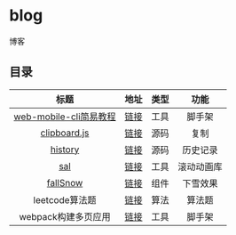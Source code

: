 # blog
博客

## 目录
| 标题 | 地址 | 类型 | 功能 |
|:---:|:---:|:---:|:---:|
| [web-mobile-cli简易教程](https://github.com/sihai00/web-mobile-cli) | [链接](web-mobile-cli简易教程) | 工具 | 脚手架 |
| [clipboard.js](https://github.com/zenorocha/clipboard.js) | [链接](analysis/clipboard/) | 源码 | 复制 |
| [history](https://github.com/ReactTraining/history) | [链接](analysis/history/) | 源码 | 历史记录 |
| [sal](https://github.com/mciastek/sal) | [链接](sal) | 工具 | 滚动动画库 |
| [fallSnow](https://codepen.io/sihai00/pen/EGqpXp) | [链接](fallSnow) | 组件 | 下雪效果 |
| leetcode算法题 | [链接](algorithm) | 算法 | 算法题 |
| webpack构建多页应用 | [链接](webpack) | 工具 | 脚手架 |
